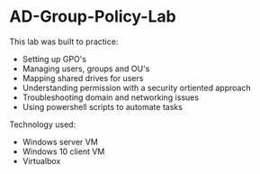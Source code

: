 # AD-Group-Policy-Lab
This lab was built to practice:
  - Setting up GPO's
  - Managing users, groups and OU's
  - Mapping shared drives for users 
  - Understanding permission with a security ortiented approach
  - Troubleshooting domain and networking issues
  - Using powershell scripts to automate tasks

Technology used:
  - Windows server VM 
  - Windows 10 client VM
  - Virtualbox
